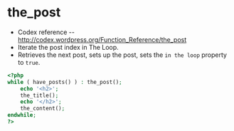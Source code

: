 # the_post
- Codex reference -- http://codex.wordpress.org/Function_Reference/the_post
- Iterate the post index in The Loop. 
- Retrieves the next post, sets up the post, sets the `in the loop` property to `true`.

```php
<?php
while ( have_posts() ) : the_post();
    echo '<h2>';
    the_title();
    echo '</h2>';
    the_content();
endwhile;
?>
```